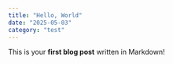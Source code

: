 ```yaml
---
title: "Hello, World"
date: "2025-05-03"
category: "test"
---
```


This is your **first blog post** written in Markdown!